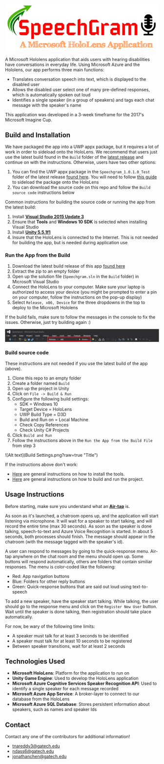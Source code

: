 ![Alt text](SpeechGram.png?raw=true "Title")

A Microsoft Hololens application that aids users with hearing disabilities have conversations in everyday life. Using Microsoft Azure and the Hololens, our app performs three main functions:

* Translates conversation speech into text, which is displayed to the disabled user
* Allows the disabled user select one of many pre-defined responses, which is automatically spoken out loud
* Identifies a single speaker (in a group of speakers) and tags each chat message with the speaker's name

This application was developed in a 3-week timeframe for the 2017's Microsoft Imagine Cup.

## Build and Installation

We have packaged the app into a UWP appx package, but it requires a lot of work in order to sideload onto the HoloLens. We recommend that users just use the latest build found in the `Build` folder of the [latest release](https://github.com/ndass6/Speechgram/releases) and continue on with the instructions. Otherwise, users have two other options:

1. You can find the UWP appx package in the `Speechgram_1.0.1.0_Test` folder of the latest release [found here](https://github.com/ndass6/Speechgram/releases). You will need to follow [this guide](https://docs.microsoft.com/en-us/windows/uwp/packaging/packaging-uwp-apps#sideload-your-app-package) to sideload the package onto the HoloLens
2. You can download the source code on this repo and follow the `Build source code` instructions below

Common instructions for building the source code or running the app from the latest build:

1. Install **[Visual Studio 2015 Update 3](https://www.visualstudio.com/downloads/)**
2. Ensure that **Tools** and **Windows 10 SDK** is selected when installing Visual Studio
3. Install **[Unity 5.5.1f1](https://unity3d.com/get-unity/download/archive)**
4. Insure that the HoloLens is connected to the Internet. This is not needed for building the app, but is needed during application use

### Run the App from the Build 
1. Download the latest build release of this app [found here](https://github.com/ndass6/Speechgram/releases)
2. Extract the zip to an empty folder
3. Open up the solution file (`Speechgram.sln` in the `Build` folder) in Microsoft Visual Studio
4. Connect the HoloLens to your computer. Make sure your laptop is authorized to access your device (you might be prompted to enter a pin on your computer, follow the instructions on the pop-up display)
5. Select `Release, x86, Device` for the three dropdowns in the top to deploy to the Microsoft Hololens

If the build fails, make sure to follow the messages in the console to fix the issues. Otherwise, just try building again :)

![Alt text](Deploy.png?raw=true "Title")

### Build source code

These instructions are not needed if you use the latest build of the app (above).

1. Clone this repo to an empty folder
2. Create a folder named `Build`
3. Open up the project in Unity
4. Click on `File -> Build & Run`
5. Configure the following build settings:
   * SDK = Windows 10
   * Target Device = HoloLens
   * UWP Build Type = D3D
   * Build and Run on = Local Machine 
   * Check Copy References
   * Check Unity C# Projects
6. Click `Build and Run`
7. Follow the instructions above in the `Run the App from the Build File` from step 3

![Alt text](Build Settings.png?raw=true "Title")

If the instructions above don't work:
* [Here](https://developer.microsoft.com/en-us/windows/holographic/install_the_tools) are general instructions on how to install the tools.
* [Here](https://developer.microsoft.com/en-us/windows/holographic/holograms_100) are general instructions on how to build and run the project.

## Usage Instructions

Before starting, make sure you understand what an **[Air-tap](https://developer.microsoft.com/en-us/windows/holographic/gestures#press_and_release)** is.

As soon as it's launched, a chatroom opens up, and the application will start listening via microphone. It will wait for a speaker to start talking, and will record the entire time (max 30 seconds). As soon as the speaker is done talking, speech-to-text and Azure Voice Recognition is started. In about 5 seconds, both processes should finish. The message should appear in the chatroom (with the message tagged with the speaker's id).

A user can respond to messages by going to the quick-response menu. Air-tap anywhere on the chat room and the menu should open up. Some buttons will respond automatically, others are folders that contain similiar responses. The menu is color-coded like the following:
* Red: App navigation buttons
* Blue: Folders for other reply buttons
* Green: Quick-response buttons that are said out loud using text-to-speech

To add a new speaker, have the speaker start talking. While talking, the user should go to the response menu and click on the `Register New User` button. Wait until the speaker is done talking, then registration should take place automatically.

For now, be wary of the following time limits:
* A speaker must talk for at least 3 seconds to be identified
* A speaker must talk for at least 10 seconds to be registered
* Between speaker transitions, wait for at least 2 seconds

## Technologies Used

* **Microsoft HoloLens**: Platform for the application to run on
* **Unity Game Engine**: Used to develop the HoloLens application
* **Microsoft Azure Cognitive Services Speaker Recognition API**: Used to identify a single speaker for each message recorded
* **Microsoft Azure App Service**: A broker-layer to connect to our database from the HoloLens
* **Microsoft Azure SQL Database**: Stores persistent information about speakers, such as names and speaker Ids

## Contact

Contact any one of the contributors for additional information!
* tnareddy3@gatech.edu
* ndass6@gatech.edu
* jonathanchen@gatech.edu
